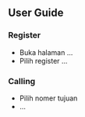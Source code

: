 ## User Guide

### Register 
* Buka halaman ...
* Pilih register ...

### Calling
* Pilih nomer tujuan
* ...